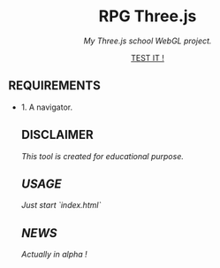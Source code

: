 <!-- <div align="center">
  <img src="https://raw.githubusercontent.com/mickdec/Wormler/master/READMERES/ICO.png" />
</div> -->

<div align="center">
  <h1 align="center">RPG Three.js</h1>
  <i align="center">My Three.js school WebGL project.</i>
</div>

<p align="center">
  <a
    width="300"
    height="200"
    href="https://raw.githubusercontent.com/mickdec/Wormler/master/index.html">TEST IT !
  </a>
</p>
<!-- <p align="center">
  <img style="width:70%" src="https://raw.githubusercontent.com/mickdec/Wormler/master/READMERES/01.png" />
</p> -->


<h2>REQUIREMENTS</h2>
<ul>
<li>1. A navigator.

<h2>DISCLAIMER</h2>
<p><i>
This tool is created for educational purpose.

<h2>USAGE</h2>
Just start `index.html`

<h2>NEWS</h2>

Actually in alpha !